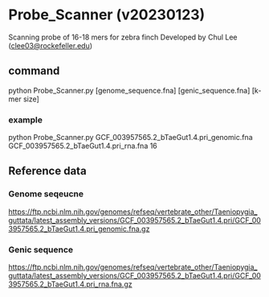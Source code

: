 # Probe_Scanner (v20230123)
Scanning probe of 16-18 mers for zebra finch
Developed by Chul Lee (clee03@rockefeller.edu)

## command
python Probe_Scanner.py [genome_sequence.fna] [genic_sequence.fna] [k-mer size]
### example
python Probe_Scanner.py GCF_003957565.2_bTaeGut1.4.pri_genomic.fna GCF_003957565.2_bTaeGut1.4.pri_rna.fna 16

## Reference data
### Genome seqeucne
https://ftp.ncbi.nlm.nih.gov/genomes/refseq/vertebrate_other/Taeniopygia_guttata/latest_assembly_versions/GCF_003957565.2_bTaeGut1.4.pri/GCF_003957565.2_bTaeGut1.4.pri_genomic.fna.gz
### Genic sequence
https://ftp.ncbi.nlm.nih.gov/genomes/refseq/vertebrate_other/Taeniopygia_guttata/latest_assembly_versions/GCF_003957565.2_bTaeGut1.4.pri/GCF_003957565.2_bTaeGut1.4.pri_rna.fna.gz

